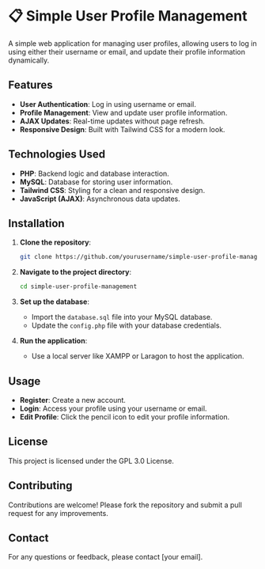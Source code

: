# 📋 Simple User Profile Management

A simple web application for managing user profiles, allowing users to log in using either their username or email, and update their profile information dynamically.

## Features

- **User Authentication**: Log in using username or email.
- **Profile Management**: View and update user profile information.
- **AJAX Updates**: Real-time updates without page refresh.
- **Responsive Design**: Built with Tailwind CSS for a modern look.

## Technologies Used

- **PHP**: Backend logic and database interaction.
- **MySQL**: Database for storing user information.
- **Tailwind CSS**: Styling for a clean and responsive design.
- **JavaScript (AJAX)**: Asynchronous data updates.

## Installation

1. **Clone the repository**:
   ```bash
   git clone https://github.com/yourusername/simple-user-profile-management.git
   ```

2. **Navigate to the project directory**:
   ```bash
   cd simple-user-profile-management
   ```

3. **Set up the database**:
   - Import the `database.sql` file into your MySQL database.
   - Update the `config.php` file with your database credentials.

4. **Run the application**:
   - Use a local server like XAMPP or Laragon to host the application.

## Usage

- **Register**: Create a new account.
- **Login**: Access your profile using your username or email.
- **Edit Profile**: Click the pencil icon to edit your profile information.

## License

This project is licensed under the GPL 3.0 License.

## Contributing

Contributions are welcome! Please fork the repository and submit a pull request for any improvements.

## Contact

For any questions or feedback, please contact [your email].
